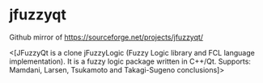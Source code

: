 # jfuzzyqt
Github mirror of https://sourceforge.net/projects/jfuzzyqt/

<[JFuzzyQt is a clone jFuzzyLogic (Fuzzy Logic library and FCL language implementation). It is a fuzzy logic package written in C++/Qt. Supports: Mamdani, Larsen, Tsukamoto and Takagi-Sugeno conclusions]>
